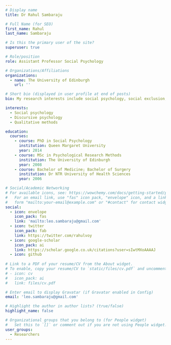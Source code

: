 ```yaml
---
# Display name
title: Dr Rahul Sambaraju

# Full Name (for SEO)
first_name: Rahul
last_name: Sambaraju

# Is this the primary user of the site?
superuser: true

# Role/position
role: Assistant Professor Social Psychology

# Organizations/Affiliations
organizations:
  - name: The University of Edinburgh
    url: ''

# Short bio (displayed in user profile at end of posts)
bio: My research interests include social psychology, social exclusion, discursive approaches, race and racism, South Asia.

interests:
  - Social psychology
  - Discursive psychology
  - Qualitative methods

education:
  courses:
    - course: PhD in Social Psychology
      institution: Queen Margaret University
      year: 2014
    - course: MSc in Psychological Research Methods
      institution: The University of Edinburgh
      year: 2008
    - course: Bachelor of Medicine; Bachelor of Surgery
      institution: Dr NTR University of Health Sciences
      year: 2006

# Social/Academic Networking
# For available icons, see: https://wowchemy.com/docs/getting-started/page-builder/#icons
#   For an email link, use "fas" icon pack, "envelope" icon, and a link in the
#   form "mailto:your-email@example.com" or "#contact" for contact widget.
social:
  - icon: envelope
    icon_pack: fas
    link: 'mailto:leo.sambaraju@gmail.com'
  - icon: twitter
    icon_pack: fab
    link: https://twitter.com/rahulvoy
  - icon: google-scholar
    icon_pack: ai
    link: https://scholar.google.co.uk/citations?user=sIwtMXoAAAAJ
  - icon: github
    
# Link to a PDF of your resume/CV from the About widget.
# To enable, copy your resume/CV to `static/files/cv.pdf` and uncomment the lines below.
# - icon: cv
#   icon_pack: ai
#   link: files/cv.pdf

# Enter email to display Gravatar (if Gravatar enabled in Config)
email: 'leo.sambaraju@gmail.com'

# Highlight the author in author lists? (true/false)
highlight_name: false

# Organizational groups that you belong to (for People widget)
#   Set this to `[]` or comment out if you are not using People widget.
user_groups:
  - Researchers
---
```



